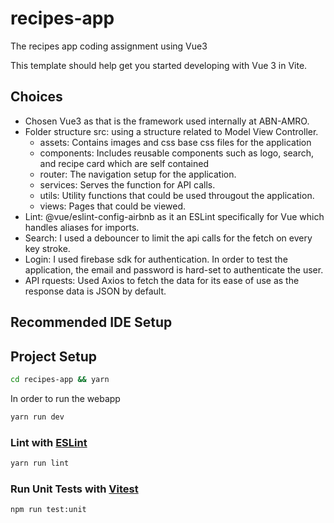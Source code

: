 # recipes-app

The recipes app coding assignment using Vue3

This template should help get you started developing with Vue 3 in Vite.

## Choices

- Chosen Vue3 as that is the framework used internally at ABN-AMRO.
- Folder structure src: using a structure related to Model View Controller.
  - assets: Contains images and css base css files for the application
  - components: Includes reusable components such as logo, search, and recipe card which are self contained
  - router: The navigation setup for the application.
  - services: Serves the function for API calls.
  - utils: Utility functions that could be used througout the application.
  - views: Pages that could be viewed.
- Lint: @vue/eslint-config-airbnb as it an ESLint specifically for Vue which handles aliases for imports.
- Search: I used a debouncer to limit the api calls for the fetch on every key stroke.
- Login: I used firebase sdk for authentication. In order to test the application, the email and password is hard-set to authenticate the user.
- API rquests: Used Axios to fetch the data for its ease of use as the response data is JSON by default.

## Recommended IDE Setup

## Project Setup

```sh
cd recipes-app && yarn
```

In order to run the webapp

```sh
yarn run dev
```

### Lint with [ESLint](https://eslint.org/)

```sh
yarn run lint
```

### Run Unit Tests with [Vitest](https://vitest.dev/)

```sh
npm run test:unit
```
